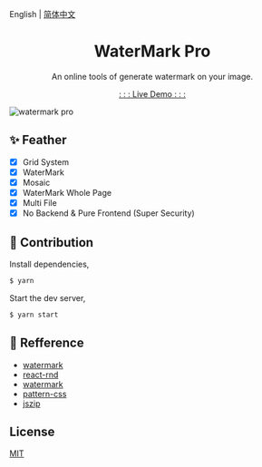 English | [简体中文](./README_cn-zh.md)

<h1 align="center">WaterMark Pro</h1>

<p align="center">An online tools of generate watermark on your image. </p>

<p align="center"><a href="https://watermark-pro.vercel.app" target="_blank">: : : Live Demo : : :</a></p>

![watermark pro](https://user-images.githubusercontent.com/24560160/116022944-cae41480-a67d-11eb-89f6-8ca76670e0ad.png)
## ✨ Feather

- [x] Grid System
- [x] WaterMark
- [x] Mosaic
- [x] WaterMark Whole Page
- [x] Multi File
- [x] No Backend & Pure Frontend (Super Security)

## 🔨 Contribution

Install dependencies,

```bash
$ yarn
```

Start the dev server,

```bash
$ yarn start
```

## 🔖 Refference

- [watermark](http://watermark.dxcweb.com/)
- [react-rnd](https://github.com/bokuweb/react-rnd)
- [watermark](https://github.com/pansyjs/react-components/tree/master/packages/watermark)
- [pattern-css](https://bansal.io/pattern-css)
- [jszip](https://github.com/Stuk/jszip)

## License

[MIT](./LICENSE)
